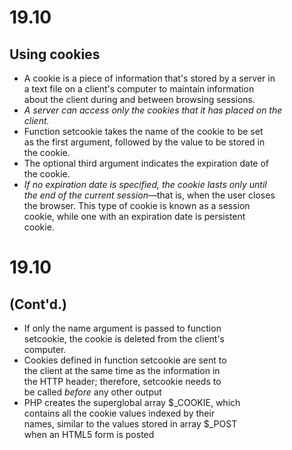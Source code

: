 
# 19.10
## Using cookies

<ul>
  <li>A cookie is a piece of information that's stored by a server in
    </br>a text file on a client's computer to maintain information
    </br>about the client during and between browsing sessions.</li>
  <li><i>A server can access only the cookies that it has placed on the
  </br>client.</i></li>
  <li>Function setcookie takes the name of the cookie to be set
    </br>as the first argument, followed by the value to be stored in
    </br>the cookie.</li>
  <li>The optional third argument indicates the expiration date of
    </br>the cookie.</li>
  <li><i>If no expiration date is specified, the cookie lasts only until
    </br>the end of the current session&#8212;</i>that is, when the user closes
    </br>the browser. This type of cookie is known as a session
    </br>cookie, while one with an expiration date is persistent
    </br>cookie.</li>
</ul>

# 19.10
## (Cont'd.)

<ul>
  <li>If only the name argument is passed to function
    </br>setcookie, the cookie is deleted from the client's
    </br>computer.</li>
  <li>Cookies defined in function setcookie are sent to
    </br>the client at the same time as the information in
    </br>the HTTP header; therefore, setcookie needs to
    </br>be called <i>before</i> any other output</li>
  <li>PHP creates the superglobal array $_COOKIE, which
    </br>contains all the cookie values indexed by their
    </br>names, similar to the values stored in array $_POST
    </br>when an HTML5 form is posted</li>
</ul>

